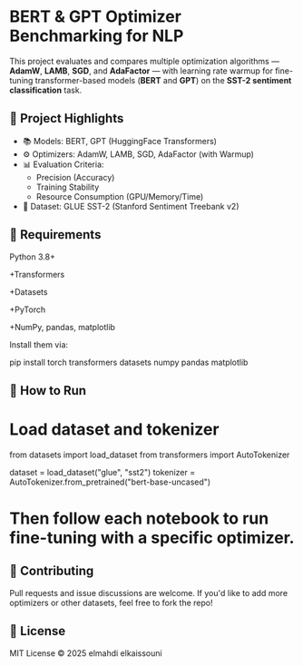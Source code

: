 # BERT & GPT Optimizer Benchmarking for NLP

This project evaluates and compares multiple optimization algorithms — **AdamW**, **LAMB**, **SGD**, and **AdaFactor** — with learning rate warmup for fine-tuning transformer-based models (**BERT** and **GPT**) on the **SST-2 sentiment classification** task.

## 🚀 Project Highlights

- 📚 Models: BERT, GPT (HuggingFace Transformers)
- ⚙️ Optimizers: AdamW, LAMB, SGD, AdaFactor (with Warmup)
- 📊 Evaluation Criteria:
  - Precision (Accuracy)
  - Training Stability
  - Resource Consumption (GPU/Memory/Time)
- 🧪 Dataset: GLUE SST-2 (Stanford Sentiment Treebank v2)

## 🧰 Requirements

Python 3.8+

+Transformers

+Datasets

+PyTorch

+NumPy, pandas, matplotlib

Install them via:

pip install torch transformers datasets numpy pandas matplotlib

## 📝 How to Run

# Load dataset and tokenizer
from datasets import load_dataset
from transformers import AutoTokenizer

dataset = load_dataset("glue", "sst2")
tokenizer = AutoTokenizer.from_pretrained("bert-base-uncased")

# Then follow each notebook to run fine-tuning with a specific optimizer.

## 🤝 Contributing
Pull requests and issue discussions are welcome. If you'd like to add more optimizers or other datasets, feel free to fork the repo!

## 📜 License

MIT License © 2025 elmahdi elkaissouni

